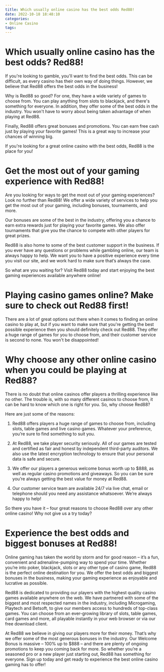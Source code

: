 ```yaml
---
title: Which usually online casino has the best odds Red88!
date: 2022-10-18 18:48:10
categories:
- Online Casino
tags:
---
```



#  Which usually online casino has the best odds? Red88!

If you're looking to gamble, you'll want to find the best odds. This can be difficult, as every casino has their own way of doing things. However, we believe that Red88 offers the best odds in the business!

Why is Red88 so good? For one, they have a wide variety of games to choose from. You can play anything from slots to blackjack, and there's something for everyone. In addition, they offer some of the best odds in the industry. You won't have to worry about being taken advantage of when playing at Red88.

Finally, Red88 offers great bonuses and promotions. You can earn free cash just by playing your favorite games! This is a great way to increase your chances of winning big.

If you're looking for a great online casino with the best odds, Red88 is the place for you!

#  Get the most out of your gaming experience with Red88!

Are you looking for ways to get the most out of your gaming experiences? Look no further than Red88! We offer a wide variety of services to help you get the most out of your gaming, including bonuses, tournaments, and more.

Our bonuses are some of the best in the industry, offering you a chance to earn extra rewards just for playing your favorite games. We also offer tournaments that give you the chance to compete with other players for great prizes.

Red88 is also home to some of the best customer support in the business. If you ever have any questions or problems while gambling online, our team is always happy to help. We want you to have a positive experience every time you visit our site, and we work hard to make sure that’s always the case.

So what are you waiting for? Visit Red88 today and start enjoying the best gaming experiences available anywhere online!

#  Playing casino games online? Make sure to check out Red88 first!

There are a lot of great options out there when it comes to finding an online casino to play at, but if you want to make sure that you're getting the best possible experience then you should definitely check out Red88. They offer a huge range of games for you to choose from, and their customer service is second to none. You won't be disappointed!

#  Why choose any other online casino when you could be playing at Red88?

There is no doubt that online casinos offer players a thrilling experience like no other. The trouble is, with so many different casinos to choose from, it can be hard to know which one is right for you. So, why choose Red88?

Here are just some of the reasons:

1. Red88 offers players a huge range of games to choose from, including slots, table games and live casino games. Whatever your preference, you’re sure to find something to suit you.

2. At Red88, we take player security seriously. All of our games are tested and certified as fair and honest by independent third-party auditors. We also use the latest encryption technology to ensure that your personal data is safe and secure.

3. We offer our players a generous welcome bonus worth up to $888, as well as regular casino promotions and giveaways. So you can be sure you’re always getting the best value for money at Red88.

4. Our customer service team are available 24/7 via live chat, email or telephone should you need any assistance whatsoever. We’re always happy to help!

So there you have it – four great reasons to choose Red88 over any other online casino! Why not give us a try today?

#  Experience the best odds and biggest bonuses at Red88!

Online gaming has taken the world by storm and for good reason – it’s a fun, convenient and adrenaline-pumping way to spend your time. Whether you’re into poker, blackjack, slots or any other type of casino game, Red88 is the perfect online destination for you. We offer the best odds and biggest bonuses in the business, making your gaming experience as enjoyable and lucrative as possible.

Red88 is dedicated to providing our players with the highest quality casino games available anywhere on the web. We have partnered with some of the biggest and most respected names in the industry, including Microgaming, Playtech and Betsoft, to give our members access to hundreds of top-class games. You can choose from an ever-growing library of slots, table games, card games and more, all playable instantly in your web browser or via our free download client.

At Red88 we believe in giving our players more for their money. That’s why we offer some of the most generous bonuses in the industry. Our Welcome Bonus is massive – 100% up to $888 – and there are plenty of ongoing promotions to keep you coming back for more. So whether you’re a seasoned pro or a new player just starting out, Red88 has something for everyone. Sign up today and get ready to experience the best online casino gaming has to offer!
